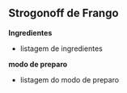 
 ## Strogonoff de Frango 

**Ingredientes**
- listagem de ingredientes

**modo de preparo**
- listagem do modo de preparo
